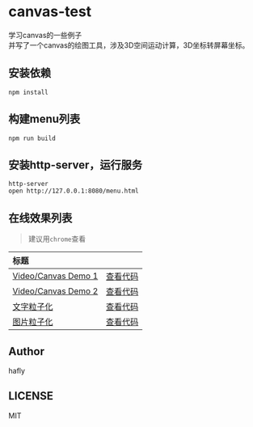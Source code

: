 # canvas-test

学习canvas的一些例子<br>
并写了一个canvas的绘图工具，涉及3D空间运动计算，3D坐标转屏幕坐标。

## 安装依赖
```
npm install
```

## 构建menu列表
```
npm run build
```

## 安装http-server，运行服务
```
http-server
open http://127.0.0.1:8080/menu.html
```

## 在线效果列表

> 建议用`chrome`查看

[placeholder]:p

| 标题 |  |
|:-------- |:--------:|
| [Video/Canvas Demo 1](https://hafly.github.io/learning-canvas/src/canvas-video/canvas-video.html) | [查看代码](https://github.com/hafly/learning-canvas/tree/master/src/canvas-video) |
| [Video/Canvas Demo 2](https://hafly.github.io/learning-canvas/src/canvas-video/canvas-video2.html) | [查看代码](https://github.com/hafly/learning-canvas/tree/master/src/canvas-video) |
| [文字粒子化](https://hafly.github.io/learning-canvas/src/particle/text-particle.html) | [查看代码](https://github.com/hafly/learning-canvas/tree/master/src/particle) |
| [图片粒子化](https://hafly.github.io/learning-canvas/src/particle/image-particle.html) | [查看代码](https://github.com/hafly/learning-canvas/tree/master/src/particle) |

[/placeholder]:p

## Author
hafly

## LICENSE
MIT


